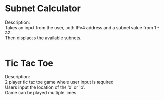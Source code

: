 <h1> Subnet Calculator </h1>
Description:<br>
Takes an input from the user, both IPv4 address and a subnet value from 1 - 32.<br>
Then displaces the available subnets.<br><br>

<h1> Tic Tac Toe </h1>
Description:<br>
2 player tic tac toe game where user input is required<br>
Users input the location of the 'x' or 'o'.<br>
Game can be played multiple times.<br>
